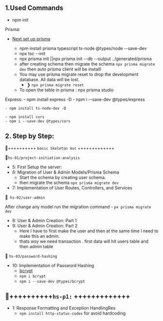 ## 1.Used Commands

- npm init

Prisma:

- [Next set up prisma](https://www.prisma.io/docs/getting-started/setup-prisma/start-from-scratch/relational-databases-typescript-prismaPostgres)

    - npm install prisma typescript ts-node @types/node --save-dev
    - npx tsc --init
    - npx prisma init ||npx prisma init --db --output ../generated/prisma
    - after creating schema then migrate the schema `npx prisma migrate dev` then auto prisma client will be installl
    - You may use prisma migrate reset to drop the development database.
All data will be lost.
        - ❯ `npx prisma migrate reset`
    - To open the table in prisma : npx prisma studio

Express:
    - npm install express -D
    - npm i --save-dev @types/express

    - npm install ts-node-dev -D

    - npm install cors
    - npm i --save-dev @types/cors


## 2. Step by Step:

🍟++++++++++ `basic Skeleton mvc` +++++++++++++

🍟`hs-01/project-initiation-analysis`

- 5: First Setup the server:
- 6: Migration of User & Admin Models/Prisma Schema
    - Start the schema by creating user schema.
    - then migrate the schema `npx prisma migrate dev`
- 7: Implementation of User Routes, Controllers, and Services    

🍟` hs-02/user-admin`

After change any model run the migration command
    - `px prisma migrate dev` 

- 8: User & Admin Creation: Part 1
- 9: User & Admin Creation: Part 2
    - Here I have to first make the user and then at the same time I need to make this an admin.
    - thats wsy we need transaction . first data will hit users table and then admin table

🍟 `hs-03/password-hashing`
- 10: Implementation of Password Hashing
    - [bcrypt](https://www.npmjs.com/package/bcrypt) 
    - `npm i bcrypt`
    - `npm i --save-dev @types/bcrypt`

🍟++++++++++`hs-p1:` +++++++++++++
---

- 1: Response Formatting and Exception HandlingRes
    - `npm install http-status-codes` for avoid hardcoding
